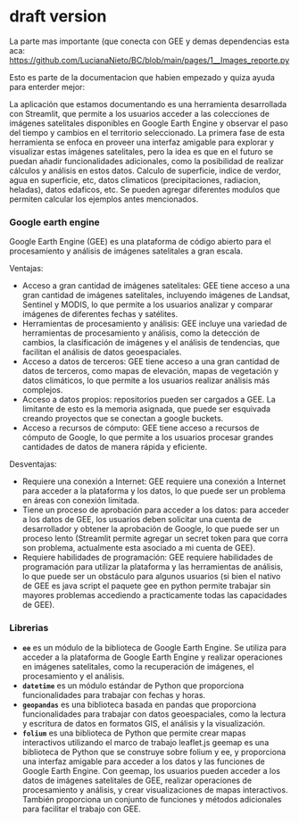 # draft version 

La parte mas importante (que conecta con GEE y demas dependencias esta aca: https://github.com/LucianaNieto/BC/blob/main/pages/1__Images_reporte.py


Esto es parte de la documentacion que habien empezado y quiza ayuda para enterder mejor: 

La aplicación que estamos documentando es una herramienta desarrollada con Streamlit, que permite a los usuarios acceder a las colecciones de imágenes satelitales disponibles en Google Earth Engine y observar el paso del tiempo y cambios en el territorio seleccionado. La primera fase de esta herramienta se enfoca en proveer una interfaz amigable para explorar y visualizar estas imágenes satelitales, pero la idea es que en el futuro se puedan añadir funcionalidades adicionales, como la posibilidad de realizar cálculos y análisis en estos datos. Calculo de superficie, indice de verdor, agua en superficie, etc, datos climaticos (precipitaciones, radiacion, heladas), datos edaficos, etc.
Se pueden agregar diferentes modulos que permiten calcular los ejemplos antes mencionados. 

### Google earth engine

Google Earth Engine (GEE) es una plataforma de código abierto para el procesamiento y análisis de imágenes satelitales a gran escala. 

Ventajas:

- Acceso a gran cantidad de imágenes satelitales: GEE tiene acceso a una gran cantidad de imágenes satelitales, incluyendo imágenes de Landsat, Sentinel y MODIS, lo que permite a los usuarios analizar y comparar imágenes de diferentes fechas y satélites.
- Herramientas de procesamiento y análisis: GEE incluye una variedad de herramientas de procesamiento y análisis, como la detección de cambios, la clasificación de imágenes y el análisis de tendencias, que facilitan el análisis de datos geoespaciales.
- Acceso a datos de terceros: GEE tiene acceso a una gran cantidad de datos de terceros, como mapas de elevación, mapas de vegetación y datos climáticos, lo que permite a los usuarios realizar análisis más complejos.
- Acceso a datos propios: repositorios pueden ser cargados a GEE. La limitante de esto es la memoria asignada, que puede ser esquivada creando proyectos que se conectan a google buckets.
- Acceso a recursos de cómputo: GEE tiene acceso a recursos de cómputo de Google, lo que permite a los usuarios procesar grandes cantidades de datos de manera rápida y eficiente.

Desventajas:

- Requiere una conexión a Internet: GEE requiere una conexión a Internet para acceder a la plataforma y los datos, lo que puede ser un problema en áreas con conexión limitada.
- Tiene un proceso de aprobación para acceder a los datos: para acceder a los datos de GEE, los usuarios deben solicitar una cuenta de desarrollador y obtener la aprobación de Google, lo que puede ser un proceso lento (Streamlit permite agregar un secret token para que corra son problema, actualmente esta asociado a mi cuenta de GEE).
- Requiere habilidades de programación: GEE requiere habilidades de programación para utilizar la plataforma y las herramientas de análisis, lo que puede ser un obstáculo para algunos usuarios (si bien el nativo de GEE es java script el paquete gee en python permite trabajar sin mayores problemas accediendo a practicamente todas las capacidades de GEE).


### Librerias 
- **`ee`** es un módulo de la biblioteca de Google Earth Engine. Se utiliza para acceder a la plataforma de Google Earth Engine y realizar operaciones en imágenes satelitales, como la recuperación de imágenes, el procesamiento y el análisis.
- **`datetime`** es un módulo estándar de Python que proporciona funcionalidades para trabajar con fechas y horas.
- **`geopandas`** es una biblioteca basada en pandas que proporciona funcionalidades para trabajar con datos geoespaciales, como la lectura y escritura de datos en formatos GIS, el análisis y la visualización.
- **`folium`** es una biblioteca de Python que permite crear mapas interactivos utilizando el marco de trabajo leaflet.js
geemap es una biblioteca de Python que se construye sobre folium y ee, y proporciona una interfaz amigable para acceder a los datos y las funciones de Google Earth Engine. Con geemap, los usuarios pueden acceder a los datos de imágenes satelitales de GEE, realizar operaciones de procesamiento y análisis, y crear visualizaciones de mapas interactivos. También proporciona un conjunto de funciones y métodos adicionales para facilitar el trabajo con GEE.
